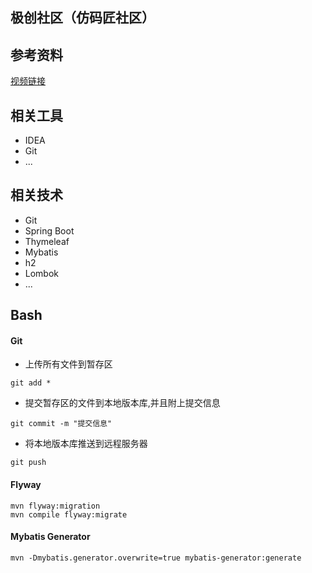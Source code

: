 ## 极创社区（仿码匠社区）

## 参考资料
[视频链接](https://www.bilibili.com/video/av65117012)

## 相关工具
* IDEA
* Git
* ...
    
## 相关技术
* Git
* Spring Boot
* Thymeleaf
* Mybatis
* h2
* Lombok
* ...

## Bash
#### Git
* 上传所有文件到暂存区
```
git add *
```
* 提交暂存区的文件到本地版本库,并且附上提交信息
```
git commit -m "提交信息"
```
* 将本地版本库推送到远程服务器
```
git push
```

#### Flyway
```
mvn flyway:migration
mvn compile flyway:migrate
```

#### Mybatis Generator
```
mvn -Dmybatis.generator.overwrite=true mybatis-generator:generate
```